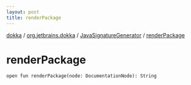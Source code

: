 ```yaml
---
layout: post
title: renderPackage
---
```

[dokka](../../index.md) / [org.jetbrains.dokka](../index.md) / [JavaSignatureGenerator](index.md) / [renderPackage](renderPackage.md)

# renderPackage

```
open fun renderPackage(node: DocumentationNode): String
```
